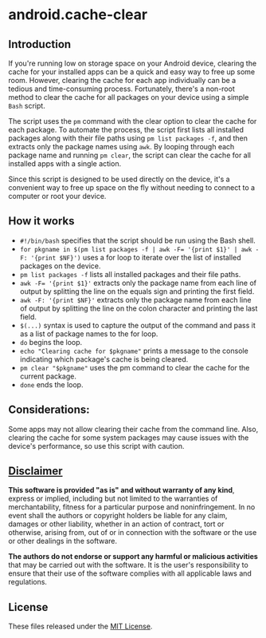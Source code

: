 # android.cache-clear
## Introduction
If you're running low on storage space on your Android device, clearing the cache for your installed apps can be a quick and easy way to free up some room. However, clearing the cache for each app individually can be a tedious and time-consuming process. Fortunately, there's a non-root method to clear the cache for all packages on your device using a simple `Bash` script.

The script uses the `pm` command with the clear option to clear the cache for each package. To automate the process, the script first lists all installed packages along with their file paths using `pm list packages -f`, and then extracts only the package names using `awk`. By looping through each package name and running `pm clear`, the script can clear the cache for all installed apps with a single action.

Since this script is designed to be used directly on the device, it's a convenient way to free up space on the fly without needing to connect to a computer or root your device.

## How it works
- `#!/bin/bash` specifies that the script should be run using the Bash shell.
- `for pkgname in $(pm list packages -f | awk -F= '{print $1}' | awk -F: '{print $NF}')`
uses a for loop to iterate over the list of installed packages on the device.
- `pm list packages -f` lists all installed packages and their file paths.
- `awk -F= '{print $1}'` extracts only the package name from each line of output by splitting the line on the equals sign and printing the first field.
- `awk -F: '{print $NF}'` extracts only the package name from each line of output by splitting the line on the colon character and printing the last field.
- `$(...)` syntax is used to capture the output of the command and pass it as a list of package names to the for loop.
- `do` begins the loop.
- `echo "Clearing cache for $pkgname"` prints a message to the console indicating which package's cache is being cleared.
- `pm clear "$pkgname"` uses the pm command to clear the cache for the current package.
- `done` ends the loop.

## Considerations:
Some apps may not allow clearing their cache from the command line. Also, clearing the cache for some system packages may cause issues with the device's performance, so use this script with caution.

## [Disclaimer](DISCLAIMER)
**This software is provided "as is" and without warranty of any kind**, express or implied, including but not limited to the warranties of merchantability, fitness for a particular purpose and noninfringement. In no event shall the authors or copyright holders be liable for any claim, damages or other liability, whether in an action of contract, tort or otherwise, arising from, out of or in connection with the software or the use or other dealings in the software.

**The authors do not endorse or support any harmful or malicious activities** that may be carried out with the software. It is the user's responsibility to ensure that their use of the software complies with all applicable laws and regulations.

## License

These files released under the [MIT License](LICENSE).
